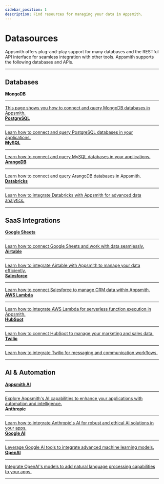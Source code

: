 ```yaml
---
sidebar_position: 1
description: Find resources for managing your data in Appsmith.
---
```


# Datasources

Appsmith offers plug-and-play support for many databases and the RESTful API interface for seamless integration with other tools. Appsmith supports the following databases and APIs.

---

## Databases

<div className="containerGridSampleApp">
   <!-- MongoDB -->
   <a className="containerAnchor containerColumnSampleAppNoGradient columnGrid column-one" href="/reference/datasources/mongodb">
      <div className="containerHead">
         <div className="containerHeading">
            <b>MongoDB</b>
         </div>
      </div>
      <hr className="gradient-hr" />
      <div className="containerDescription">
         This page shows you how to connect and query MongoDB databases in Appsmith.
      </div>
   </a>
   <!-- PostgreSQL -->
   <a className="containerAnchor containerColumnSampleAppNoGradient columnGrid column-two" href="/reference/datasources/postgresql">
      <div className="containerHead">
         <div className="containerHeading">
            <b>PostgreSQL</b>
         </div>
      </div>
      <hr className="gradient-hr" />
      <div className="containerDescription">
         Learn how to connect and query PostgreSQL databases in your applications.
      </div>
   </a>
</div>

<div className="containerGridSampleApp">
   <!-- MySQL -->
   <a className="containerAnchor containerColumnSampleAppNoGradient columnGrid column-one" href="/reference/datasources/mysql">
      <div className="containerHead">
         <div className="containerHeading">
            <b>MySQL</b>
         </div>
      </div>
      <hr className="gradient-hr" />
      <div className="containerDescription">
         Learn how to connect and query MySQL databases in your applications.
      </div>
   </a>
   <!-- ArangoDB -->
   <a className="containerAnchor containerColumnSampleAppNoGradient columnGrid column-two" href="/reference/datasources/arangodb">
      <div className="containerHead">
         <div className="containerHeading">
            <b>ArangoDB</b>
         </div>
      </div>
      <hr className="gradient-hr" />
      <div className="containerDescription">
         Learn how to connect and query ArangoDB databases in Appsmith.
      </div>
   </a>
</div>

<div className="containerGridSampleApp">
   <!-- Databricks -->
   <a className="containerAnchor containerColumnSampleAppNoGradient columnGrid column-one" href="/reference/datasources/databricks">
      <div className="containerHead">
         <div className="containerHeading">
            <b>Databricks</b>
         </div>
      </div>
      <hr className="gradient-hr" />
      <div className="containerDescription">
         Learn how to integrate Databricks with Appsmith for advanced data analytics.
      </div>
   </a>
</div>

---

## SaaS Integrations

<div className="containerGridSampleApp">
   <!-- Google Sheets -->
   <a className="containerAnchor containerColumnSampleAppNoGradient columnGrid column-one" href="/reference/datasources/google-sheets">
      <div className="containerHead">
         <div className="containerHeading">
            <b>Google Sheets</b>
         </div>
      </div>
      <hr className="gradient-hr" />
      <div className="containerDescription">
         Learn how to connect Google Sheets and work with data seamlessly.
      </div>
   </a>
   <!-- Airtable -->
   <a className="containerAnchor containerColumnSampleAppNoGradient columnGrid column-two" href="/reference/datasources/airtable">
      <div className="containerHead">
         <div className="containerHeading">
            <b>Airtable</b>
         </div>
      </div>
      <hr className="gradient-hr" />
      <div className="containerDescription">
         Learn how to integrate Airtable with Appsmith to manage your data efficiently.
      </div>
   </a>
</div>

<div className="containerGridSampleApp">
   <!-- Salesforce -->
   <a className="containerAnchor containerColumnSampleAppNoGradient columnGrid column-one" href="/reference/datasources/salesforce">
      <div className="containerHead">
         <div className="containerHeading">
            <b>Salesforce</b>
         </div>
      </div>
      <hr className="gradient-hr" />
      <div className="containerDescription">
         Learn how to connect Salesforce to manage CRM data within Appsmith.
      </div>
   </a>
   <!-- AWS Lambda -->
   <a className="containerAnchor containerColumnSampleAppNoGradient columnGrid column-two" href="/reference/datasources/aws-lambda">
      <div className="containerHead">
         <div className="containerHeading">
            <b>AWS Lambda</b>
         </div>
      </div>
      <hr className="gradient-hr" />
      <div className="containerDescription">
         Learn how to integrate AWS Lambda for serverless function execution in Appsmith.
      </div>
   </a>
</div>

<div className="containerGridSampleApp">
   <!-- HubSpot -->
   <a className="containerAnchor containerColumnSampleAppNoGradient columnGrid column-one" href="/reference/datasources/hubspot">
      <div className="containerHead">
         <div className="containerHeading">
            <b>HubSpot</b>
         </div>
      </div>
      <hr className="gradient-hr" />
      <div className="containerDescription">
         Learn how to connect HubSpot to manage your marketing and sales data.
      </div>
   </a>
   <!-- Twilio -->
   <a className="containerAnchor containerColumnSampleAppNoGradient columnGrid column-two" href="/reference/datasources/twilio">
      <div className="containerHead">
         <div className="containerHeading">
            <b>Twilio</b>
         </div>
      </div>
      <hr className="gradient-hr" />
      <div className="containerDescription">
         Learn how to integrate Twilio for messaging and communication workflows.
      </div>
   </a>
</div>

---

## AI & Automation

<div className="containerGridSampleApp">
   <!-- Appsmith AI -->
   <a className="containerAnchor containerColumnSampleAppNoGradient columnGrid column-one" href="/reference/ai/appsmith-ai">
      <div className="containerHead">
         <div className="containerHeading">
            <b>Appsmith AI</b>
         </div>
      </div>
      <hr className="gradient-hr" />
      <div className="containerDescription">
         Explore Appsmith's AI capabilities to enhance your applications with automation and intelligence.
      </div>
   </a>
   <!-- Anthropic -->
   <a className="containerAnchor containerColumnSampleAppNoGradient columnGrid column-two" href="/reference/ai/anthropic">
      <div className="containerHead">
         <div className="containerHeading">
            <b>Anthropic</b>
         </div>
      </div>
      <hr className="gradient-hr" />
      <div className="containerDescription">
         Learn how to integrate Anthropic's AI for robust and ethical AI solutions in your apps.
      </div>
   </a>
</div>

<div className="containerGridSampleApp">
   <!-- Google AI -->
   <a className="containerAnchor containerColumnSampleAppNoGradient columnGrid column-one" href="/reference/ai/google-ai">
      <div className="containerHead">
         <div className="containerHeading">
            <b>Google AI</b>
         </div>
      </div>
      <hr className="gradient-hr" />
      <div className="containerDescription">
         Leverage Google AI tools to integrate advanced machine learning models.
      </div>
   </a>
   <!-- OpenAI -->
   <a className="containerAnchor containerColumnSampleAppNoGradient columnGrid column-two" href="/reference/ai/openai">
      <div className="containerHead">
         <div className="containerHeading">
            <b>OpenAI</b>
         </div>
      </div>
      <hr className="gradient-hr" />
      <div className="containerDescription">
         Integrate OpenAI's models to add natural language processing capabilities to your apps.
      </div>
   </a>
</div>

---
